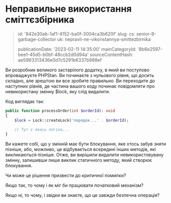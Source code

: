 Неправильне використання сміттєзбірника
=======================================

> id: '842e30ab-1af1-4152-ba0f-3004ca3b620f'
> slug:
> 	cs: senior-8-garbage-collector
> 	uk: nepravil-ne-vikoristannya-smittezbirnika
> 
> publicationDate: '2023-02-11 14:35:00'
> mainCategoryId: '8b6e2597-bee1-45d5-b0bf-48ccb2d0d94a'
> sourceContentHash: ae5993313436e0d7c5291b6337b988ef

Ви розробник великого застарілого додатку, в який ви поступово впроваджуєте PHPStan. Ви починаєте з нульового рівня, що досить складно, але зрештою ви все зробите правильно. Ви переходите до наступних рівнів, де частина вашого коду починає повідомляти про невикористану змінну $lock, яку слід видалити.

Код виглядає так:

```php
public function processOrder(int $orderId): void
{
	$lock = Lock::createLock('порядок...' . $orderId);

	// Тут є якась логіка...
}
```

Ви кажете собі, що у змінній має бути блокування, яке хтось забув зняти пізніше, або, можливо, це відбувається всередині інших методів, які викликаються пізніше. Отже, ви вирішили видалити невикористовувану змінну, залишивши лише виклик статичного методу, який створює блокування.

Чи може це рішення призвести до критичної помилки?

Якщо так, то чому і як міг би працювати початковий механізм?

Якщо ні, то чому, і звідки ви знаєте, що це завжди безпечна операція?
